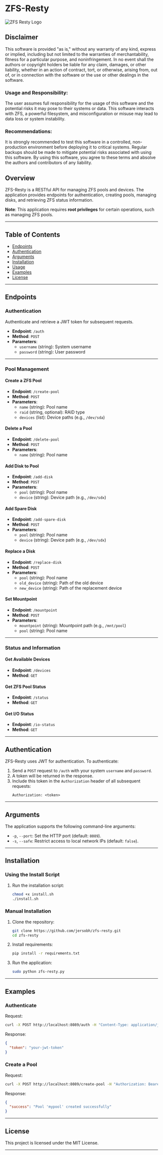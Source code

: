 # ZFS-Resty

![ZFS Resty Logo](https://raw.githubusercontent.com/jersobh/zfs-resty/master/logo.png "Logo")

## Disclaimer

This software is provided "as is," without any warranty of any kind, express or implied, including but not limited to the warranties of merchantability, fitness for a particular purpose, and noninfringement. In no event shall the authors or copyright holders be liable for any claim, damages, or other liability, whether in an action of contract, tort, or otherwise, arising from, out of, or in connection with the software or the use or other dealings in the software.

### Usage and Responsibility:
The user assumes full responsibility for the usage of this software and the potential risks it may pose to their systems or data.
This software interacts with ZFS, a powerful filesystem, and misconfiguration or misuse may lead to data loss or system instability.


### Recommendations:
It is strongly recommended to test this software in a controlled, non-production environment before deploying it to critical systems.
Regular backups should be made to mitigate potential risks associated with using this software.
By using this software, you agree to these terms and absolve the authors and contributors of any liability.

## Overview
ZFS-Resty is a RESTful API for managing ZFS pools and devices. The application provides endpoints for authentication, creating pools, managing disks, and retrieving ZFS status information.

**Note**: This application requires **root privileges** for certain operations, such as managing ZFS pools.

---

## Table of Contents
- [Endpoints](#endpoints)
- [Authentication](#authentication)
- [Arguments](#arguments)
- [Installation](#installation)
- [Usage](#usage)
- [Examples](#examples)
- [License](#license)

---

## Endpoints

### **Authentication**
Authenticate and retrieve a JWT token for subsequent requests.

- **Endpoint**: `/auth`
- **Method**: `POST`
- **Parameters**:
  - `username` (string): System username
  - `password` (string): User password

---

### **Pool Management**

#### Create a ZFS Pool
- **Endpoint**: `/create-pool`
- **Method**: `POST`
- **Parameters**:
  - `name` (string): Pool name
  - `raid` (string, optional): RAID type
  - `devices` (list): Device paths (e.g., `/dev/sda`)

#### Delete a Pool
- **Endpoint**: `/delete-pool`
- **Method**: `POST`
- **Parameters**:
  - `name` (string): Pool name

#### Add Disk to Pool
- **Endpoint**: `/add-disk`
- **Method**: `POST`
- **Parameters**:
  - `pool` (string): Pool name
  - `device` (string): Device path (e.g., `/dev/sdx`)

#### Add Spare Disk
- **Endpoint**: `/add-spare-disk`
- **Method**: `POST`
- **Parameters**:
  - `pool` (string): Pool name
  - `device` (string): Device path (e.g., `/dev/sdx`)

#### Replace a Disk
- **Endpoint**: `/replace-disk`
- **Method**: `POST`
- **Parameters**:
  - `pool` (string): Pool name
  - `old_device` (string): Path of the old device
  - `new_device` (string): Path of the replacement device

#### Set Mountpoint
- **Endpoint**: `/mountpoint`
- **Method**: `POST`
- **Parameters**:
  - `mountpoint` (string): Mountpoint path (e.g., `/mnt/pool`)
  - `pool` (string): Pool name

---

### **Status and Information**

#### Get Available Devices
- **Endpoint**: `/devices`
- **Method**: `GET`

#### Get ZFS Pool Status
- **Endpoint**: `/status`
- **Method**: `GET`

#### Get I/O Status
- **Endpoint**: `/io-status`
- **Method**: `GET`

---

## Authentication
ZFS-Resty uses JWT for authentication. To authenticate:
1. Send a `POST` request to `/auth` with your system `username` and `password`.
2. A token will be returned in the response.
3. Include this token in the `Authorization` header of all subsequent requests:
   ```
   Authorization: <token>
   ```

---

## Arguments
The application supports the following command-line arguments:

- `-p`, `--port`: Set the HTTP port (default: `8089`).
- `-s`, `--safe`: Restrict access to local network IPs (default: `false`).

---

## Installation

### Using the Install Script
1. Run the installation script:
   ```bash
   chmod +x install.sh
   ./install.sh
   ```

### Manual Installation
1. Clone the repository:
   ```bash
   git clone https://github.com/jersobh/zfs-resty.git
   cd zfs-resty
   ```

2. Install requirements:
   ```bash
   pip install -r requirements.txt
   ```

3. Run the application:
   ```bash
   sudo python zfs-resty.py
   ```

---

## Examples

### Authenticate
Request:
```bash
curl -X POST http://localhost:8089/auth -H "Content-Type: application/json" -d '{"username": "admin", "password": "admin"}'
```

Response:
```json
{
  "token": "your-jwt-token"
}
```

### Create a Pool
Request:
```bash
curl -X POST http://localhost:8089/create-pool -H "Authorization: Bearer <token>" -H "Content-Type: application/json" -d '{"name": "mypool", "raid": "mirror", "devices": ["/dev/sda", "/dev/sdb"]}'
```

Response:
```json
{
  "success": "Pool 'mypool' created successfully"
}
```

---

## License
This project is licensed under the MIT License.

---
